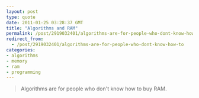 ```yaml
---
layout: post
type: quote
date: 2011-01-25 03:28:37 GMT
title: "Algorithms and RAM"
permalink: /post/2919032401/algorithms-are-for-people-who-dont-know-how-to
redirect_from: 
  - /post/2919032401/algorithms-are-for-people-who-dont-know-how-to
categories:
- algorithms
- memory
- ram
- programming
---
```

<blockquote>Algorithms are for people who don't know how to buy RAM.</blockquote>